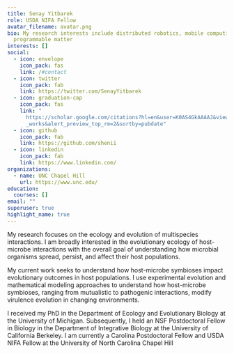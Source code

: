 ```yaml
---
title: Senay Yitbarek
role: USDA NIFA Fellow
avatar_filename: avatar.png
bio: My research interests include distributed robotics, mobile computing and
  programmable matter
interests: []
social:
  - icon: envelope
    icon_pack: fas
    link: /#contact
  - icon: twitter
    icon_pack: fab
    link: https://twitter.com/SenayYitbarek
  - icon: graduation-cap
    icon_pack: fas
    link: "
      https://scholar.google.com/citations?hl=en&user=K0AS4GkAAAAJ&view_op=list\
      _works&alert_preview_top_rm=2&sortby=pubdate"
  - icon: github
    icon_pack: fab
    link: https://github.com/shenii
  - icon: linkedin
    icon_pack: fab
    link: https://www.linkedin.com/
organizations:
  - name: UNC Chapel Hill
    url: https://www.unc.edu/
education:
  courses: []
email: ""
superuser: true
highlight_name: true
---
```

My research focuses on the ecology and evolution of multispecies interactions. I am broadly interested in the evolutionary ecology of host-microbe interactions with the overall goal of understanding how microbial organisms spread, persist, and affect their host populations.

My current work seeks to understand how host-microbe symbioses impact evolutionary outcomes in host populations. I use experimental evolution and mathematical modeling approaches to understand how host-microbe symbioses, ranging from mutualistic to pathogenic interactions, modify virulence evolution in changing environments.

I received my PhD in the Department of Ecology and Evolutionary Biology at the University of Michigan. Subsequently, I held an NSF Postdoctoral Fellow in Biology in the Department of Integrative Biology at the University of California Berkeley. I am currently a Carolina Postdoctoral Fellow and USDA NIFA Fellow at the University of North Carolina Chapel Hill